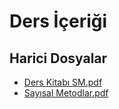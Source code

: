 # Ders İçeriği


<!--HariciDosyalar-->

## Harici Dosyalar

- [Ders Kitabı SM.pdf](./Ders%20Kitab%C4%B1%20SM.pdf)
- [Sayısal Metodlar.pdf](./Say%C4%B1sal%20Metodlar.pdf)


<!--HariciDosyalar-->

